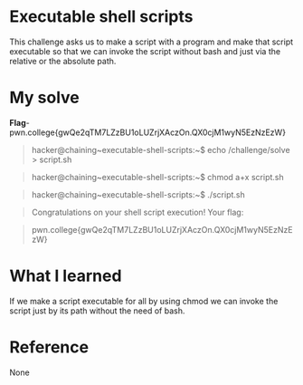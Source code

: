 # Executable shell scripts
This challenge asks us to make a script with a program and make that script executable so that we can invoke the script without bash and just via the relative or the absolute path.
# My solve
**Flag**-pwn.college{gwQe2qTM7LZzBU1oLUZrjXAczOn.QX0cjM1wyN5EzNzEzW}

>hacker@chaining~executable-shell-scripts:~$ echo /challenge/solve > script.sh

>hacker@chaining~executable-shell-scripts:~$ chmod a+x script.sh

>hacker@chaining~executable-shell-scripts:~$ ./script.sh

>Congratulations on your shell script execution! Your flag:

>pwn.college{gwQe2qTM7LZzBU1oLUZrjXAczOn.QX0cjM1wyN5EzNzEzW}

# What I learned
If we make a script executable for all by using chmod we can invoke the script just by its path without the need of bash.
# Reference
None
